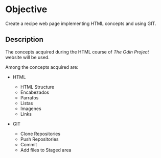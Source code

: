 # Objective
Create a recipe web page implementing HTML concepts and using GIT.

## Description
The concepts acquired during the HTML course of *The Odin Project* website will be used.

Among the concepts acquired are:

* HTML
    * HTML Structure
    * Encabezados
    * Parrafos
    * Listas
    * Imagenes
    * Links

* GIT
    * Clone Repositories
    * Push Repositories
    * Commit
    * Add files to Staged area
